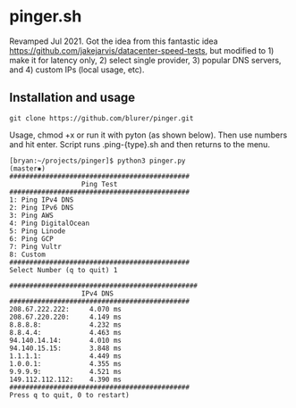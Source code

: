 # pinger.sh
Revamped Jul 2021. Got the idea from this fantastic idea https://github.com/jakejarvis/datacenter-speed-tests, but modified to 1) make it for latency only, 2) select single provider, 3) popular DNS servers, and 4) custom IPs (local usage, etc).

## Installation and usage
``git clone https://github.com/blurer/pinger.git``

Usage, chmod +x or run it with pyton (as shown below). Then use numbers and hit enter. Script runs .ping-{type}.sh and then returns to the menu. 

```
[bryan:~/projects/pinger]$ python3 pinger.py                     (master✱) 
#############################################
                  Ping Test
#############################################
1: Ping IPv4 DNS
2: Ping IPv6 DNS
3: Ping AWS
4: Ping DigitalOcean
5: Ping Linode 
6: Ping GCP
7: Ping Vultr
8: Custom
#############################################
Select Number (q to quit) 1
```

```
###############################################
                  IPv4 DNS
#############################################
208.67.222.222:     4.070 ms
208.67.220.220:     4.149 ms
8.8.8.8:            4.232 ms
8.8.4.4:            4.463 ms
94.140.14.14:       4.010 ms
94.140.15.15:       3.848 ms
1.1.1.1:            4.449 ms
1.0.0.1:            4.355 ms
9.9.9.9:            4.521 ms
149.112.112.112:    4.390 ms
#############################################
Press q to quit, 0 to restart) 
```